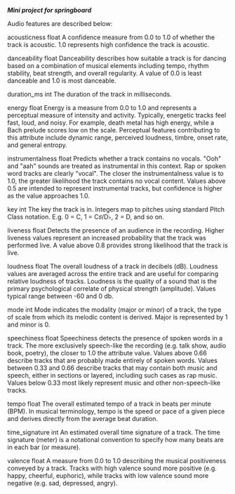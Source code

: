 ***Mini project for springboard*** 

Audio features are described below:

acousticness float A confidence measure from 0.0 to 1.0 of whether the track is acoustic. 1.0 represents high confidence the track is acoustic.

danceability float Danceability describes how suitable a track is for dancing based on a combination of musical elements including tempo, rhythm stability, beat strength, and overall regularity. A value of 0.0 is least danceable and 1.0 is most danceable.

duration_ms int The duration of the track in milliseconds.

energy float Energy is a measure from 0.0 to 1.0 and represents a perceptual measure of intensity and activity. Typically, energetic tracks feel fast, loud, and noisy. For example, death metal has high energy, while a Bach prelude scores low on the scale. Perceptual features contributing to this attribute include dynamic range, perceived loudness, timbre, onset rate, and general entropy.

instrumentalness float Predicts whether a track contains no vocals. "Ooh" and "aah" sounds are treated as instrumental in this context. Rap or spoken word tracks are clearly "vocal". The closer the instrumentalness value is to 1.0, the greater likelihood the track contains no vocal content. Values above 0.5 are intended to represent instrumental tracks, but confidence is higher as the value approaches 1.0.

key int The key the track is in. Integers map to pitches using standard Pitch Class notation. E.g. 0 = C, 1 = C♯/D♭, 2 = D, and so on.

liveness float Detects the presence of an audience in the recording. Higher liveness values represent an increased probability that the track was performed live. A value above 0.8 provides strong likelihood that the track is live.

loudness float The overall loudness of a track in decibels (dB). Loudness values are averaged across the entire track and are useful for comparing relative loudness of tracks. Loudness is the quality of a sound that is the primary psychological correlate of physical strength (amplitude). Values typical range between -60 and 0 db.

mode int Mode indicates the modality (major or minor) of a track, the type of scale from which its melodic content is derived. Major is represented by 1 and minor is 0.

speechiness float Speechiness detects the presence of spoken words in a track. The more exclusively speech-like the recording (e.g. talk show, audio book, poetry), the closer to 1.0 the attribute value. Values above 0.66 describe tracks that are probably made entirely of spoken words. Values between 0.33 and 0.66 describe tracks that may contain both music and speech, either in sections or layered, including such cases as rap music. Values below 0.33 most likely represent music and other non-speech-like tracks.

tempo float The overall estimated tempo of a track in beats per minute (BPM). In musical terminology, tempo is the speed or pace of a given piece and derives directly from the average beat duration.

time_signature int An estimated overall time signature of a track. The time signature (meter) is a notational convention to specify how many beats are in each bar (or measure).

valence float A measure from 0.0 to 1.0 describing the musical positiveness conveyed by a track. Tracks with high valence sound more positive (e.g. happy, cheerful, euphoric), while tracks with low valence sound more negative (e.g. sad, depressed, angry).
